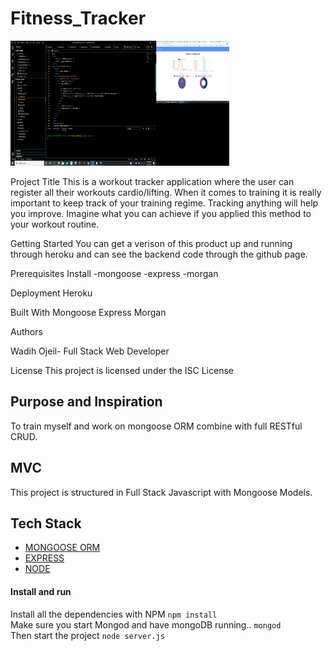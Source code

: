# Fitness_Tracker

<img src= "./public/image/imageApp.png" width="350" height="200">




Project Title
This is a workout tracker application where the user can register all their workouts cardio/lifting.
When it comes to training it is really important to keep track of your training regime. Tracking anything will help you improve.
Imagine what you can achieve if you applied this method to your workout routine.

Getting Started
You can get a verison of this product up and running through heroku and can see the backend code through the github
page.

Prerequisites
Install
-mongoose
-express
-morgan



Deployment
Heroku

Built With
Mongoose
Express
Morgan




Authors

Wadih Ojeil- Full Stack Web Developer

License
This project is licensed under the ISC License

## Purpose and Inspiration
To train myself and work on mongoose ORM combine with full RESTful CRUD. 

## MVC
This project is structured in Full Stack Javascript with Mongoose Models. 

## Tech Stack
+ [MONGOOSE ORM](https://www.npmjs.com/package/mongoose)
+ [EXPRESS](https://www.npmjs.com/package/express)
+ [NODE](https://nodejs.org/en/)

#### Install and run
Install all the dependencies with NPM
`npm install` <br>
Make sure you start Mongod and have mongoDB running..
`mongod` <br>
Then start the project
`node server.js`


